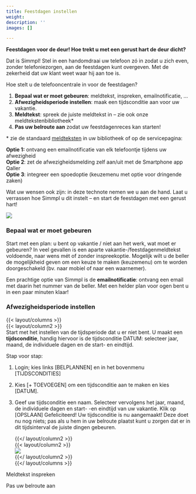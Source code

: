```yaml
---
title: Feestdagen instellen
weight: 
description: ''
images: []

---
```

**Feestdagen voor de deur! Hoe trekt u met een gerust hart de deur dicht?** 

Dat is Simmpl! Stel in een handomdraai uw telefoon zó in zodat u zich even, zonder telefoniezorgen, aan de feestdagen kunt overgeven. Met de zekerheid dat uw klant weet waar hij aan toe is. 

Hoe stelt u de telefooncentrale in voor de feestdagen?

1. **Bepaal wat er moet gebeuren**: meldtekst, inspreken, emailnotificatie, … 
2. **Afwezigheidsperiode instellen**: maak een tijdsconditie aan voor uw vakantie. 
3. **Meldtekst**: spreek de juiste meldtekst in – zie ook onze meldtekstenbibliotheek* 
4. **Pas uw belroute aan** zodat uw feestdagenreces kan starten! 

\* zie de standaard [meldteksten](/ondersteuning/meldteksten-wachtmuziek/meldteksten/) in uw bibliotheek of op de servicepagina:

**Optie 1:** ontvang een emailnotificatie van elk telefoontje tijdens uw afwezigheid   
**Optie 2**: zet de afwezigheidsmelding zelf aan/uit met de Smartphone app Qaller   
**Optie 3**: integreer een spoedoptie (keuzemenu met optie voor dringende zaken)

Wat uw wensen ook zijn: in deze technote nemen we u aan de hand. Laat u verrassen hoe Simmpl u dit instelt – en start de feestdagen met een gerust hart!

![](https://res.cloudinary.com/callvoip/image/upload/v1564494044/Support-feestdagen-algemeen_efz8fr.png)

### Bepaal wat er moet gebeuren

Start met een plan: u bent op vakantie / niet aan het werk, wat moet er gebeuren? In veel gevallen is een aparte vakantie-/feestdagenmeldtekst voldoende, naar wens mét of zonder inspreekoptie. Mogelijk wilt u de beller de mogelijkheid geven om een keuze te maken (keuzemenu) om te worden doorgeschakeld (bv. naar mobiel of naar een waarnemer). 

Een prachtige optie van Simmpl is de **emailnotificatie**: ontvang een email met daarin het nummer van de beller. Met een helder plan voor ogen bent u in een paar minuten klaar!

### Afwezigheidsperiode instellen

{{< layout/columns >}}  
 {{< layout/column2 >}}  
Start met het instellen van de tijdsperiode dat u er niet bent. U maakt een **tijdsconditie**, handig hiervoor is de tijdsconditie DATUM: selecteer jaar, maand, de individuele dagen en de start- en eindtijd. 

Stap voor stap: 

1. Login; kies links \[BELPLANNEN\] en in het bovenmenu \[TIJDSCONDITIES\] 
2. Kies \[+ TOEVOEGEN\] om een tijdsconditie aan te maken en kies \[DATUM\]. 
3. Geef uw tijdsconditie een naam. Selecteer vervolgens het jaar, maand, de individuele dagen en start- -en eindtijd van uw vakantie. Klik op \[OPSLAAN\] Gefeliciteerd! Uw tijdsconditie is nu aangemaakt! Deze doet nu nog niets; pas als u hem in uw belroute plaatst kunt u zorgen dat er in dit tijdsinterval de juiste dingen gebeuren.  
     
    {{</ layout/column2 >}}  
    {{< layout/column2 >}}  
   ![](https://res.cloudinary.com/callvoip/image/upload/v1564494269/Support-feestdagen-tijdsconditie_qzdlta.png)  
    {{</ layout/column2 >}}  
   {{</ layout/columns >}}

Meldtekst inspreken

Pas uw belroute aan